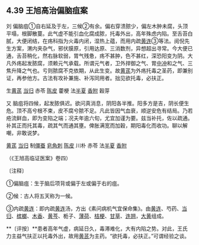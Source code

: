 ## 4.39 王旭高治偏脑疽案

刘 偏脑疽①自右延及于左，三候②有余。偏右穿溃脓少，偏左木肿未腐，头顶平塌，根脚散蔓。此气虚不能引血化腐成脓，托毒外出，高年殊虑内陷。至舌苔白腻，大便闭结，在疡科指为火毒内闭，湿热上蕴，而用内疏[黄连](https://www.gmzyjc.com/read/bc/bc03-0.2.2.0.0.md)③等法。阅倪先生方案，渭内夹杂气，邪伏膜原，引用达原、三消数剂，异想超出寻常。今大便已通，舌苔稍化，然右脉软弱，胃气残惫，疡不甚肿，色不甚红，深恐阳变为阴。大凡外疡起发脓腐，须赖元气承载。所谓元气者，卫外捍御之气、胃[中冲](https://www.gmzyjc.com/read/zjs/zjs3.1.9-12-0.0.1.3.9.md)和之气、三焦升降之气也。亏则脓腐不克依期，从此生变。故[黄芪](https://www.gmzyjc.com/read/bc/bc17-0.1.4.0.0.md)为外疡托毒之圣药，即兼别证，再参他方。古法有攻补兼施、补泻同用者。拙见欲托毒，必扶正。

生[黄芪](https://www.gmzyjc.com/read/bc/bc17-0.1.4.0.0.md) [当归](https://www.gmzyjc.com/read/bc/bc17-0.3.3.0.0.md) 赤苓 [陈皮](https://www.gmzyjc.com/read/bc/bc11-0.0.1.0.0.md) 藿梗 法[半夏](https://www.gmzyjc.com/read/bc/bc16-0.1.1.0.0.md) [香附](https://www.gmzyjc.com/read/bc/bc11-0.0.4.0.0.md) 穀芽

又 脑疽将四候，起发脓俱迟。欲问真消息，阴阳各半推。阳多方是吉，阴长便生危。顶不高兮根不束，皮不腐兮脓不足。凡此皆因气血衰，顺逆安危有结局。乃若疮流鲜血，即为变陷之端；况夫年逾六旬，尤宜加谨为要。兹当补托，佐以疏通。补其正而托其毒，疏其气而通其壅。俾胀满宽而加穀，期阳毒化而收功。聊以解嘲，非敢说梦。

[黄芪](https://www.gmzyjc.com/read/bc/bc17-0.1.4.0.0.md) [当归](https://www.gmzyjc.com/read/bc/bc17-0.3.3.0.0.md) 制[僵蚕](https://www.gmzyjc.com/read/bc/bc10-0.0.8.0.0.md) [皂角刺](https://www.gmzyjc.com/read/bc/bc12-0.0.17.0.0.md) [陈皮](https://www.gmzyjc.com/read/bc/bc11-0.0.1.0.0.md) 川朴 赤苓 法[半夏](https://www.gmzyjc.com/read/bc/bc16-0.1.1.0.0.md) [香附](https://www.gmzyjc.com/read/bc/bc11-0.0.4.0.0.md)

（《王旭高临证医案》卷四）

〔注释〕

①偏脑疽：生于脑后项背或偏于左或偏于右的疽。

②候：古人将五天称为一候。

③内疏[黄连](https://www.gmzyjc.com/read/bc/bc03-0.2.2.0.0.md)：即内疏[黄连](https://www.gmzyjc.com/read/bc/bc03-0.2.2.0.0.md)汤，方出《素问病机气宜保命集》。由[黄连](https://www.gmzyjc.com/read/bc/bc03-0.2.2.0.0.md)、芍药、[当归](https://www.gmzyjc.com/read/bc/bc17-0.3.3.0.0.md)、[槟榔](https://www.gmzyjc.com/read/bc/bc15-0.0.2.0.0.md)、[木香](https://www.gmzyjc.com/read/bc/bc11-0.0.5.0.0.md)、[黄芩](https://www.gmzyjc.com/read/bc/bc03-0.2.1.0.0.md)、栀子、[薄荷](https://www.gmzyjc.com/read/bc/bc01-1.2.1.0.0.md)、[桔梗](https://www.gmzyjc.com/read/bc/bc16-0.2.2.0.0.md)、[甘草](https://www.gmzyjc.com/read/bc/bc17-0.1.8.0.0.md)、[连翘](https://www.gmzyjc.com/read/bc/bc03-0.4.2.0.0.md)，[大黄](https://www.gmzyjc.com/read/bc/bc02-0.1.1.0.0.md)组成。

**〔评按〕**患者高年气虚，病延日久，毒滞难化，大有内陷之势。对此，王氏力主益气扶正以托毒外出，故用[黄芪](https://www.gmzyjc.com/read/bc/bc17-0.1.4.0.0.md)为主药。“欲托毒，必扶正。”可谓经验之谈。
